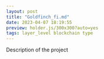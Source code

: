 ```yaml
---
layout: post
title: "Goldfinch_fi.md"
date: 2023-04-07 18:19:55
preview: holder.js/300x300?auto=yes
tags: layer_level blockchain type
---
```


<!-- ![Picture 1](holder.js/800x600?auto=yes) -->

Description of the project
